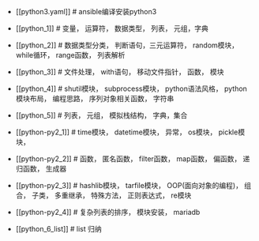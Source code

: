 - [[python3.yaml]]  # ansible编译安装python3

- [[python_1]]         # 变量， 运算符， 数据类型， 列表， 元组，字典 

- [[python_2]]        # 数据类型分类， 判断语句，三元运算符， random模块， while循环， range函数， 列表解析

- [[python_3]]        # 文件处理， with语句， 移动文件指针， 函数， 模块

- [[python_4]]        # shutil模块， subprocess模块， python语法风格， python模块布局， 编程思路， 序列对象相关函数， 字符串

- [[python_5]]        # 列表， 元组， 模拟栈结构， 字典，集合

- [[python-py2_1]]        # time模块， datetime模块， 异常， os模块， pickle模块， 

- [[python-py2_2]]       # 函数， 匿名函数， filter函数， map函数， 偏函数， 递归函数， 生成器

- [[python-py2_3]]       # hashlib模块， tarfile模块， OOP(面向对象的编程)， 组合， 子类， 多重继承， 特殊方法， 正则表达式， re模块

- [[python-py2_4]]        # 复杂列表的排序， 模块安装， mariadb

- [[python_6_list]]         # list 归纳